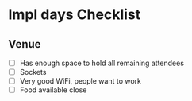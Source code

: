 # Impl days Checklist

## Venue

* [ ] Has enough space to hold all remaining attendees
* [ ] Sockets
* [ ] Very good WiFi, people want to work
* [ ] Food available close
